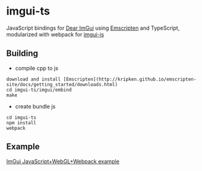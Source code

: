 # imgui-ts
JavaScript bindings for [Dear ImGui](https://github.com/ocornut/imgui) using [Emscripten](https://github.com/kripken/emscripten) and TypeScript, modularized with webpack for [imgui-js](https://github.com/flyover/imgui-js)

## Building

* compile cpp to js

``` compile cpp to js
download and install [Emscripten](http://kripken.github.io/emscripten-site/docs/getting_started/downloads.html)
cd imgui-ts/imgui/embind
make
```

* create bundle js

``` webpack
cd imgui-ts
npm install
webpack
```

## Example
[ImGui JavaScript+WebGL+Webpack example](https://github.com/zhobo63/imgui-ts/www/)
